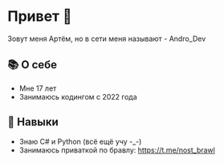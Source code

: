 # Привет 👋

Зовут меня Артём, но в сети меня называют - Andro_Dev

## 📚 О себе
- Мне 17 лет
- Занимаюсь кодингом с 2022 года

## 🔧 Навыки
- Знаю C# и Python (всё ещё учу -_-)
- Занимаюсь приваткой по бравлу: https://t.me/nost_brawl
